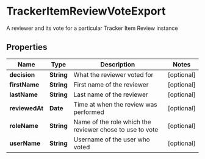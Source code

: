 

# TrackerItemReviewVoteExport

A reviewer and its vote for a particular Tracker Item Review instance

## Properties

Name | Type | Description | Notes
------------ | ------------- | ------------- | -------------
**decision** | **String** | What the reviewer voted for |  [optional]
**firstName** | **String** | First name of the reviewer |  [optional]
**lastName** | **String** | Last name of the reviewer |  [optional]
**reviewedAt** | **Date** | Time at when the review was performed |  [optional]
**roleName** | **String** | Name of the role which the reviewer chose to use to vote |  [optional]
**userName** | **String** | Username of the user who voted |  [optional]



